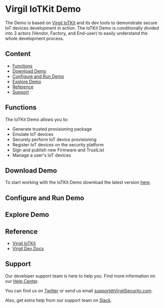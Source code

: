 # Virgil IoTKit Demo
The Demo is based on [Virgil IoTKit](https://github.com/VirgilSecurity/virgil-iotkit) and its dev tools to demonstrate secure IoT devices development in action. The IoTKit Demo is conditionally divided into 3 actors (Vendor, Factory, and End-user) to easily understand the whole development process.

## Content
- [Functions](#functions)
- [Download Demo](#download-demo)
- [Configure and Run Demo](#configure-and-run-demo)
- [Explore Demo](#explore-demo)
- [Reference](#reference)
- [Support](#support)

## Functions
The IoTKit Demo allows you to:
- Generate trusted provisioning package
- Emulate IoT devices
- Securely perform IoT device provisioning
- Register IoT devices on the security platform
- Sign and publish new Firmware and TrustList
- Manage a user's IoT devices

## Download Demo
To start working with the IoTKit Demo download the latest version [here](https://github.com/VirgilSecurity/demo-iotkit-nix/tree/release/v0.1.0-alpha).

## Configure and Run Demo


## Explore Demo



## Reference
- [Virgil IoTKit](https://github.com/VirgilSecurity/virgil-iotkit)
- [Virgil Dev Docs](https://developer.virgilsecurity.com/)

## Support
Our developer support team is here to help you. Find more information on our [Help Center](https://help.virgilsecurity.com/).

You can find us on [Twitter](https://twitter.com/VirgilSecurity) or send us email support@VirgilSecurity.com.

Also, get extra help from our support team on [Slack](https://virgilsecurity.com/join-community).
